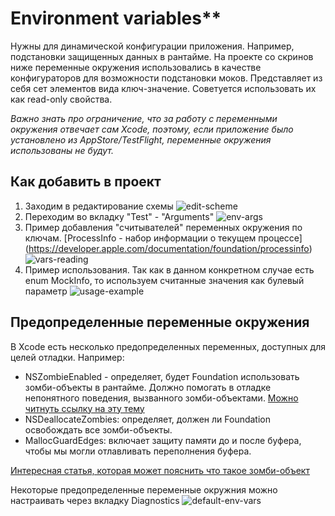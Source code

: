 # Environment variables**

Нужны для динамической конфигурации приложения. Например, подстановки защищенных данных в рантайме. На проекте со скринов ниже переменные окружения использовались в качестве конфигураторов для возможности подстановки моков.
Представляет из себя сет элементов вида ключ-значение. Советуется использовать их как read-only свойства.

_Важно знать про ограничение, что за работу с переменными окружения отвечает сам Xcode, поэтому, если приложение было установлено из AppStore/TestFlight, переменные окружения использованы не будут._

## Как добавить в проект

1. Заходим в редактирование схемы
![edit-scheme](https://user-images.githubusercontent.com/41479045/165668509-30301882-cea9-47a3-8090-99f29a2dada6.png)
2. Переходим во вкладку "Test" - "Arguments"
![env-args](https://user-images.githubusercontent.com/41479045/165668830-7acc0e9e-4f72-4fd6-bbe9-af97c2d68029.png)
3. Пример добавления "считывателей" переменных окружения по ключам. [ProcessInfo - набор информации о текущем процессе] (https://developer.apple.com/documentation/foundation/processinfo)
![vars-reading](https://user-images.githubusercontent.com/41479045/165668898-6540b174-4db9-4302-b946-c338dff00381.png")
4. Пример использования. Так как в данном конкретном случае есть enum MockInfo, то используем считанные значения как булевый параметр
![usage-example](https://user-images.githubusercontent.com/41479045/165668963-61057ba7-13b8-484a-b36a-16132506a6e7.png)


## Предопределенные переменные окружения
В Xcode есть несколько предопределенных переменных, доступных для целей отладки.
Например:
* NSZombieEnabled - определяет, будет Foundation использовать зомби-объекты в рантайме. Должно помогать в отладке непонятного поведения, вызванного зомби-объектами. [Можно читнуть ссылку на эту тему](https://gist.github.com/JeOam/e62c95a0b4c21974bcf6)
* NSDeallocateZombies: определяет, должен ли Foundation освобождать все зомби-объекты.
* MallocGuardEdges: включает защиту памяти до и после буфера, чтобы мы могли отлавливать переполнения буфера.

[Интересная статья, которая может пояснить что такое зомби-объект](https://habr.com/ru/company/hh/blog/546856/)

Некоторые предопределенные переменные окружния можно настраивать через вкладку Diagnostics
![default-env-vars](https://user-images.githubusercontent.com/41479045/165672941-20555722-7499-4da3-9358-5a4f590b1d4d.png)
